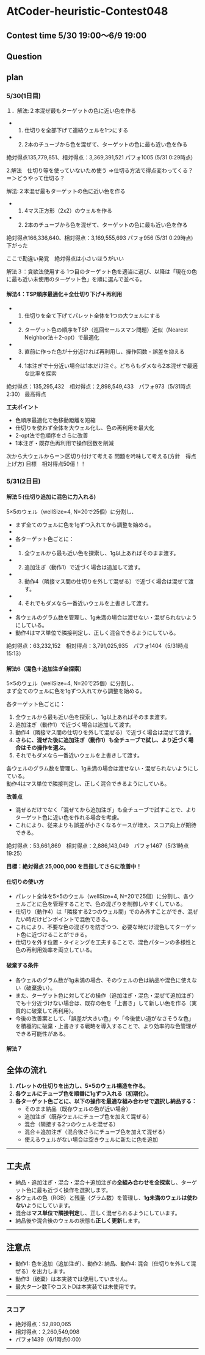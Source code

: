 # AtCoder-heuristic-Contest048
## Contest time 5/30 19:00～6/9 19:00


## Question



## plan

### 5/30(1日目)
１．解法:２本混ぜ最もターゲットの色に近い色を作る
 * 1. 仕切りを全部下げて連結ウェルを1つにする
 * 2. 2本のチューブから色を混ぜて、ターゲットの色に最も近い色を作る

 絶対得点135,779,851、相対得点：3,369,391,521  パフォ1005 (5/31 0:29時点)

 2.解法　仕切り等を使っていないため使う
 =>仕切る方法で得点変わってくる？
 ＝＞どうやって仕切る？

 解法:２本混ぜ最もターゲットの色に近い色を作る
 * 1. 4マス正方形（2x2）のウェルを作る
 * 2. 2本のチューブから色を混ぜて、ターゲットの色に最も近い色を作る

 絶対得点166,336,640、相対得点：3,169,555,693  パフォ956 (5/31 0:29時点) 下がった

 ここで勘違い発覚　絶対得点は小さいほうがいい

 解法３：貪欲法使用する
 1つ目のターゲット色を適当に選び、以降は「現在の色に最も近い未使用のターゲット色」を順に選んで並べる。

#### 解法4：TSP順序最適化＋全仕切り下げ＋再利用
- 1. 仕切りを全て下げてパレット全体を1つの大ウェルにする  
- 2. ターゲット色の順序をTSP（巡回セールスマン問題）近似（Nearest Neighbor法＋2-opt）で最適化  
- 3. 直前に作った色が十分近ければ再利用し、操作回数・誤差を抑える  
- 4. 1本注ぎで十分近い場合は1本だけ注ぐ。どちらもダメなら2本混ぜで最適な比率を探索

絶対得点：135,295,432　相対得点：2,898,549,433　パフォ973（5/31時点2:30） 最高得点

**工夫ポイント**
- 色順序最適化で色移動距離を短縮
- 仕切りを使わず全体を大ウェル化し、色の再利用を最大化
- 2-opt法で色順序をさらに改善
- 1本注ぎ・既存色再利用で操作回数を削減
 
次から大ウェルから＝＞区切り付けて考える
問題を吟味して考える(方針　得点上げ方)
目標　相対得点50億！！


### 5/31(2日目)

#### 解法５(仕切り追加に混色に力入れる)
5×5のウェル（wellSize=4, N=20で25個）に分割し、
 * まず全てのウェルに色を1gずつ入れてから調整を始める。
 * 
 * 各ターゲット色ごとに：
 *   1. 全ウェルから最も近い色を探索し、1g以上あればそのまま渡す。
 *   2. 追加注ぎ（動作1）で近づく場合は追加して渡す。
 *   3. 動作4（隣接マス間の仕切りを外して混ぜる）で近づく場合は混ぜて渡す。
 *   4. それでもダメなら一番近いウェルを上書きして渡す。
 * 
 * 各ウェルのグラム数を管理し、1g未満の場合は渡せない・混ぜられないようにしている。
 * 動作4はマス単位で隣接判定し、正しく混合できるようにしている。

 絶対得点：63,232,152　相対得点：3,791,025,935　パフォ1404（5/31時点15:13） 

#### 解法6（混色＋追加注ぎ全探索）

5×5のウェル（wellSize=4, N=20で25個）に分割し、  
まず全てのウェルに色を1gずつ入れてから調整を始める。

各ターゲット色ごとに：
 1. 全ウェルから最も近い色を探索し、1g以上あればそのまま渡す。
 2. 追加注ぎ（動作1）で近づく場合は追加して渡す。
 3. 動作4（隣接マス間の仕切りを外して混ぜる）で近づく場合は混ぜて渡す。
 4. **さらに、混ぜた後に追加注ぎ（動作1）も全チューブで試し、より近づく場合はその操作を選ぶ。**
 5. それでもダメなら一番近いウェルを上書きして渡す。

各ウェルのグラム数を管理し、1g未満の場合は渡せない・混ぜられないようにしている。  
動作4はマス単位で隣接判定し、正しく混合できるようにしている。

**改善点**  
- 混ぜるだけでなく「混ぜてから追加注ぎ」も全チューブで試すことで、よりターゲット色に近い色を作れる場合を考慮。
- これにより、従来よりも誤差が小さくなるケースが増え、スコア向上が期待できる。

絶対得点：53,661,869　相対得点：2,886,143,049　パフォ1467（5/31時点19:25） 


**目標：絶対得点 25,000,000 を目指してさらに改善中！**


#### 仕切りの使い方

- パレット全体を5×5のウェル（wellSize=4, N=20で25個）に分割し、各ウェルごとに色を管理することで、色の混ざりを制御しやすくしている。
- 仕切り（動作4）は「隣接する2つのウェル間」でのみ外すことができ、混ぜたい時だけピンポイントで混色できる。
- これにより、不要な色の混ざりを防ぎつつ、必要な時だけ混色してターゲット色に近づけることができる。
- 仕切りを外す位置・タイミングを工夫することで、混色パターンの多様性と色の再利用効率を両立している。

#### 破棄する条件

- 各ウェルのグラム数が1g未満の場合、そのウェルの色は納品や混色に使えない（破棄扱い）。
- また、ターゲット色に対してどの操作（追加注ぎ・混色・混ぜて追加注ぎ）でも十分近づけない場合は、既存の色を「上書き」して新しい色を作る（実質的に破棄して再利用）。
- 今後の改善案として、「誤差が大きい色」や「今後使い道がなさそうな色」を積極的に破棄・上書きする戦略を導入することで、より効率的な色管理ができる可能性がある。

#### 解法７

## 全体の流れ

1. **パレットの仕切りを出力し、5×5のウェル構造を作る。**
2. **各ウェルにチューブ色を順番に1gずつ入れる（初期化）。**
3. **各ターゲット色ごとに、以下の操作を最適な組み合わせで選択し納品する：**
    - そのまま納品（既存ウェルの色が近い場合）
    - 追加注ぎ（既存ウェルにチューブ色を加えて混ぜる）
    - 混合（隣接する2つのウェルを混ぜる）
    - 混合＋追加注ぎ（混合後さらにチューブ色を加えて混ぜる）
    - 使えるウェルがない場合は空きウェルに新たに色を追加

---

## 工夫点

- 納品・追加注ぎ・混合・混合＋追加注ぎの**全組み合わせを全探索**し、ターゲット色に最も近づく操作を選択します。
- 各ウェルの色（RGB）と残量（グラム数）を管理し、**1g未満のウェルは使わない**ようにしています。
- 混合は**マス単位で隣接判定**し、正しく混ぜられるようにしています。
- 納品後や混合後のウェルの状態も**正しく更新**します。

---

## 注意点

- 動作1: 色を追加（追加注ぎ）、動作2: 納品、動作4: 混合（仕切りを外して混ぜる）を出力します。
- 動作3（破棄）は本実装では使用していません。
- 最大ターン数TやコストDは本実装では未使用です。

---

### スコア

- 絶対得点：52,890,065
- 相対得点：2,260,549,098
- パフォ1439（6/1時点0:00）

---
